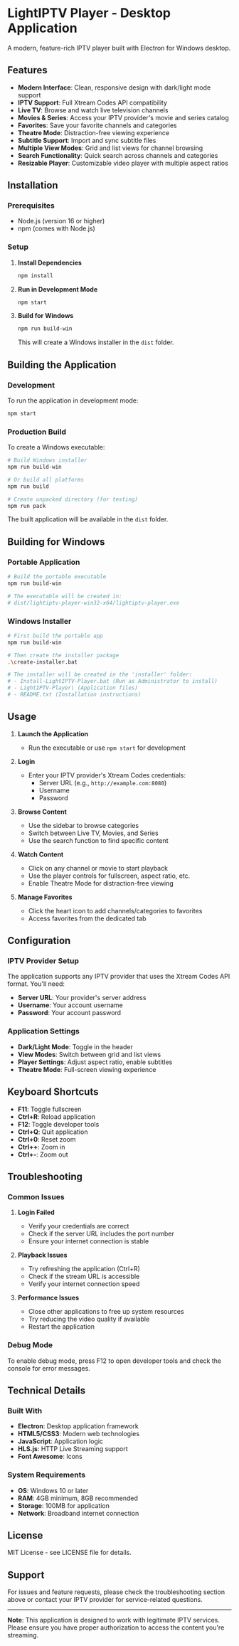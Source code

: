 # LightIPTV Player - Desktop Application

A modern, feature-rich IPTV player built with Electron for Windows desktop.

## Features

- **Modern Interface**: Clean, responsive design with dark/light mode support
- **IPTV Support**: Full Xtream Codes API compatibility
- **Live TV**: Browse and watch live television channels
- **Movies & Series**: Access your IPTV provider's movie and series catalog
- **Favorites**: Save your favorite channels and categories
- **Theatre Mode**: Distraction-free viewing experience
- **Subtitle Support**: Import and sync subtitle files
- **Multiple View Modes**: Grid and list views for channel browsing
- **Search Functionality**: Quick search across channels and categories
- **Resizable Player**: Customizable video player with multiple aspect ratios

## Installation

### Prerequisites

- Node.js (version 16 or higher)
- npm (comes with Node.js)

### Setup

1. **Install Dependencies**
   ```bash
   npm install
   ```

2. **Run in Development Mode**
   ```bash
   npm start
   ```

3. **Build for Windows**
   ```bash
   npm run build-win
   ```

   This will create a Windows installer in the `dist` folder.

## Building the Application

### Development

To run the application in development mode:

```bash
npm start
```

### Production Build

To create a Windows executable:

```bash
# Build Windows installer
npm run build-win

# Or build all platforms
npm run build

# Create unpacked directory (for testing)
npm run pack
```

The built application will be available in the `dist` folder.

## Building for Windows

### Portable Application
```bash
# Build the portable executable
npm run build-win

# The executable will be created in:
# dist/lightiptv-player-win32-x64/lightiptv-player.exe
```

### Windows Installer
```bash
# First build the portable app
npm run build-win

# Then create the installer package
.\create-installer.bat

# The installer will be created in the 'installer' folder:
# - Install-LightIPTV-Player.bat (Run as Administrator to install)
# - LightIPTV-Player\ (Application files)
# - README.txt (Installation instructions)
```

## Usage

1. **Launch the Application**
   - Run the executable or use `npm start` for development

2. **Login**
   - Enter your IPTV provider's Xtream Codes credentials:
     - Server URL (e.g., `http://example.com:8080`)
     - Username
     - Password

3. **Browse Content**
   - Use the sidebar to browse categories
   - Switch between Live TV, Movies, and Series
   - Use the search function to find specific content

4. **Watch Content**
   - Click on any channel or movie to start playback
   - Use the player controls for fullscreen, aspect ratio, etc.
   - Enable Theatre Mode for distraction-free viewing

5. **Manage Favorites**
   - Click the heart icon to add channels/categories to favorites
   - Access favorites from the dedicated tab

## Configuration

### IPTV Provider Setup

The application supports any IPTV provider that uses the Xtream Codes API format. You'll need:

- **Server URL**: Your provider's server address
- **Username**: Your account username
- **Password**: Your account password

### Application Settings

- **Dark/Light Mode**: Toggle in the header
- **View Modes**: Switch between grid and list views
- **Player Settings**: Adjust aspect ratio, enable subtitles
- **Theatre Mode**: Full-screen viewing experience

## Keyboard Shortcuts

- **F11**: Toggle fullscreen
- **Ctrl+R**: Reload application
- **F12**: Toggle developer tools
- **Ctrl+Q**: Quit application
- **Ctrl+0**: Reset zoom
- **Ctrl++**: Zoom in
- **Ctrl+-**: Zoom out

## Troubleshooting

### Common Issues

1. **Login Failed**
   - Verify your credentials are correct
   - Check if the server URL includes the port number
   - Ensure your internet connection is stable

2. **Playback Issues**
   - Try refreshing the application (Ctrl+R)
   - Check if the stream URL is accessible
   - Verify your internet connection speed

3. **Performance Issues**
   - Close other applications to free up system resources
   - Try reducing the video quality if available
   - Restart the application

### Debug Mode

To enable debug mode, press F12 to open developer tools and check the console for error messages.

## Technical Details

### Built With

- **Electron**: Desktop application framework
- **HTML5/CSS3**: Modern web technologies
- **JavaScript**: Application logic
- **HLS.js**: HTTP Live Streaming support
- **Font Awesome**: Icons

### System Requirements

- **OS**: Windows 10 or later
- **RAM**: 4GB minimum, 8GB recommended
- **Storage**: 100MB for application
- **Network**: Broadband internet connection

## License

MIT License - see LICENSE file for details.

## Support

For issues and feature requests, please check the troubleshooting section above or contact your IPTV provider for service-related questions.

---

**Note**: This application is designed to work with legitimate IPTV services. Please ensure you have proper authorization to access the content you're streaming.